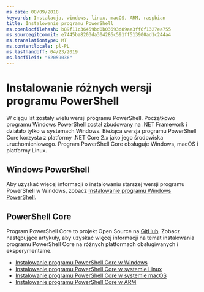 ```yaml
---
ms.date: 08/09/2018
keywords: Instalacja, windows, linux, macOS, ARM, raspbian
title: Instalowanie programu PowerShell
ms.openlocfilehash: b89f11c36459bd0b03693d89ae3ff6f1327ea755
ms.sourcegitcommit: e7445ba8203da304286c591ff513900ad1c244a4
ms.translationtype: MT
ms.contentlocale: pl-PL
ms.lasthandoff: 04/23/2019
ms.locfileid: "62059036"
---
```

# <a name="installing-various-versions-of-powershell"></a>Instalowanie różnych wersji programu PowerShell

W ciągu lat zostały wielu wersji programu PowerShell. Początkowo programu Windows PowerShell został zbudowany na .NET Framework i działało tylko w systemach Windows. Bieżąca wersja programu PowerShell Core korzysta z platformy .NET Core 2.x jako jego środowiska uruchomieniowego. Program PowerShell Core obsługuje Windows, macOS i platformy Linux.

## <a name="windows-powershell"></a>Windows PowerShell

Aby uzyskać więcej informacji o instalowaniu starszej wersji programu PowerShell w Windows, zobacz [Instalowanie programu Windows PowerShell](installing-windows-powershell.md).

## <a name="powershell-core"></a>PowerShell Core

Program PowerShell Core to projekt Open Source na [GitHub](https://github.com/powershell/powershell).
Zobacz następujące artykuły, aby uzyskać więcej informacji na temat instalowania programu PowerShell Core na różnych platformach obsługiwanych i eksperymentalne.

- [Instalowanie programu PowerShell Core w Windows](Installing-PowerShell-Core-on-Windows.md)
- [Instalowanie programu PowerShell Core w systemie Linux](Installing-PowerShell-Core-on-Linux.md)
- [Instalowanie programu PowerShell Core w systemie macOS](Installing-PowerShell-Core-on-macOS.md)
- [Instalowanie programu PowerShell Core w ARM](PowerShell-Core-on-ARM.md)
